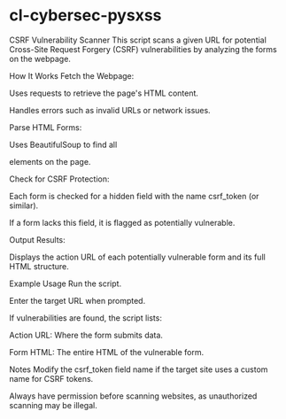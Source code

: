 # cl-cybersec-pysxss
CSRF Vulnerability Scanner
This script scans a given URL for potential Cross-Site Request Forgery (CSRF) vulnerabilities by analyzing the forms on the webpage.

How It Works
Fetch the Webpage:

Uses requests to retrieve the page's HTML content.

Handles errors such as invalid URLs or network issues.

Parse HTML Forms:

Uses BeautifulSoup to find all <form> elements on the page.

Check for CSRF Protection:

Each form is checked for a hidden field with the name csrf_token (or similar).

If a form lacks this field, it is flagged as potentially vulnerable.

Output Results:

Displays the action URL of each potentially vulnerable form and its full HTML structure.

Example Usage
Run the script.

Enter the target URL when prompted.

If vulnerabilities are found, the script lists:

Action URL: Where the form submits data.

Form HTML: The entire HTML of the vulnerable form.

Notes
Modify the csrf_token field name if the target site uses a custom name for CSRF tokens.

Always have permission before scanning websites, as unauthorized scanning may be illegal.
